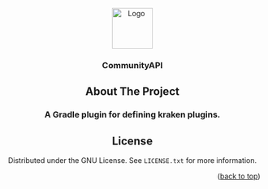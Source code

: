 
<div id="top"></div>

<!-- PROJECT LOGO -->
<br />
<div align="center">
    <img src="https://cdn.discordapp.com/icons/901404612957986886/026bc11903de490096abf1791119ccac.webp?size=96" alt="Logo" width="80" height="80">
  </a>

  <h3 align="center">CommunityAPI</h3>


<!-- ABOUT THE PROJECT -->
## About The Project

 <h3 align="center">A Gradle plugin for defining kraken plugins.</strong></a></h3>


<!-- LICENSE -->
## License

Distributed under the GNU License. See `LICENSE.txt` for more information.
<p align="right">(<a href="#top">back to top</a>)</p>
